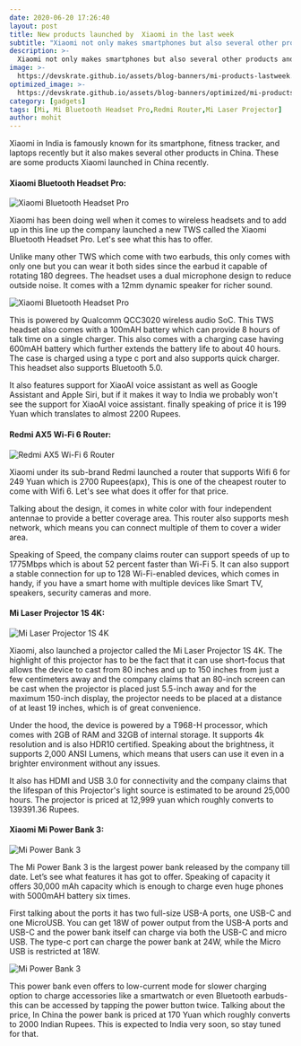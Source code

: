 ```yaml
---
date: 2020-06-20 17:26:40
layout: post
title: New products launched by  Xiaomi in the last week
subtitle: "Xiaomi not only makes smartphones but also several other products and these are few interesting products that the company recently launched in China."
description: >-
  Xiaomi not only makes smartphones but also several other products and these are few interesting products that the company recently launched in China.
image: >-
  https://devskrate.github.io/assets/blog-banners/mi-products-lastweek.jpg
optimized_image: >-
  https://devskrate.github.io/assets/blog-banners/optimized/mi-products-lastweek.webp
category: [gadgets]
tags: [Mi, Mi Bluetooth Headset Pro,Redmi Router,Mi Laser Projector]
author: mohit
---
```


Xiaomi in India is famously known for its smartphone, fitness tracker, and laptops recently but it also makes several other products in China. These are some products Xiaomi launched in China recently.

#### Xiaomi Bluetooth Headset Pro:

![Xiaomi Bluetooth Headset Pro ](https://devskrate.github.io/assets/images/mi/xiaomi-bluetooth-headset-pro.webp)

Xiaomi has been doing well when it comes to wireless headsets and to add up in this line up the company launched a new TWS called the Xiaomi Bluetooth Headset Pro. Let's see what this has to offer.

Unlike many other TWS which come with two earbuds, this only comes with only one but you can wear it both sides since the earbud it capable of rotating 180 degrees. The headset uses a dual microphone design to reduce outside noise. It comes with a 12mm dynamic speaker for richer sound.

![Xiaomi Bluetooth Headset Pro ](https://devskrate.github.io/assets/images/mi/xioami-headset-pro-turning.webp)

This is powered by Qualcomm QCC3020 wireless audio SoC. This TWS headset also comes with a 100mAH battery which can provide 8 hours of talk time on a single charger. This also comes with a charging case having 600mAH battery which further extends the battery life to about 40 hours. The case is charged using a type c port and also supports quick charger. This headset also supports Bluetooth 5.0.

It also features support for XiaoAI voice assistant as well as Google Assistant and Apple Siri, but if it makes it way to India we probably won't see the support for XiaoAI voice assistant. finally speaking of price it is 199 Yuan which translates to almost 2200 Rupees.

#### Redmi AX5 Wi-Fi 6 Router:

![Redmi AX5 Wi-Fi 6 Router ](https://devskrate.github.io/assets/images/mi/redmi-router.webp)

Xiaomi under its sub-brand Redmi launched a router that supports Wifi 6 for 249 Yuan which is 2700 Rupees(apx), This is one of the cheapest router to come with Wifi 6. Let's see what does it offer for that price.

Talking about the design, it comes in white color with four independent antennae to provide a better coverage area. This router also supports mesh network, which means you can connect multiple of them to cover a wider area.

Speaking of Speed, the company claims router can support speeds of up to 1775Mbps which is about 52 percent faster than Wi-Fi 5. It can also support a stable connection for up to 128 Wi-Fi-enabled devices, which comes in handy, if you have a smart home with multiple devices like Smart TV, speakers, security cameras and more.

#### Mi Laser Projector 1S 4K:

![Mi Laser Projector 1S 4K ](https://devskrate.github.io/assets/images/mi/Mi-Laser-Projector-1S-4K.webp)

Xiaomi, also launched a projector called the Mi Laser Projector 1S 4K. The highlight of this projector has to be the fact that it can use short-focus that allows the device to cast from 80 inches and up to 150 inches from just a few centimeters away and the company claims that an 80-inch screen can be cast when the projector is placed just 5.5-inch away and for the maximum 150-inch display, the projector needs to be placed at a distance of at least 19 inches, which is of great convenience.

Under the hood, the device is powered by a T968-H processor, which comes with 2GB of RAM and 32GB of internal storage. It supports 4k resolution and is also HDR10 certified. Speaking about the brightness, it supports 2,000 ANSI Lumens, which means that users can use it even in a brighter environment without any issues.

It also has HDMI and USB 3.0 for connectivity and the company claims that the lifespan of this Projector's light source is estimated to be around 25,000 hours. The projector is priced at 12,999 yuan which roughly converts to 139391.36 Rupees.

#### Xiaomi Mi Power Bank 3:

![Mi Power Bank 3](https://devskrate.github.io/assets/images/mi/mi-power-bank-3.webp)

The Mi Power Bank 3 is the largest power bank released by the company till date. Let’s see what features it has got to offer. Speaking of capacity it offers 30,000 mAh capacity which is enough to charge even huge phones with 5000mAH battery six times.

First talking about the ports it has two full-size USB-A ports, one USB-C and one MicroUSB. You can get 18W of power output from the USB-A ports and USB-C and the power bank itself can charge via both the USB-C and micro USB. The type-c port can charge the power bank at 24W, while the Micro USB is restricted at 18W.

![Mi Power Bank 3](https://devskrate.github.io/assets/images/mi/mi-power-bank-3-ports.webp)

This power bank even offers to low-current mode for slower charging option to charge accessories like a smartwatch or even Bluetooth earbuds-this can be accessed by tapping the power button twice. Talking about the price, In China the power bank is priced at 170 Yuan which roughly converts to 2000 Indian Rupees. This is expected to India very soon, so stay tuned for that.
